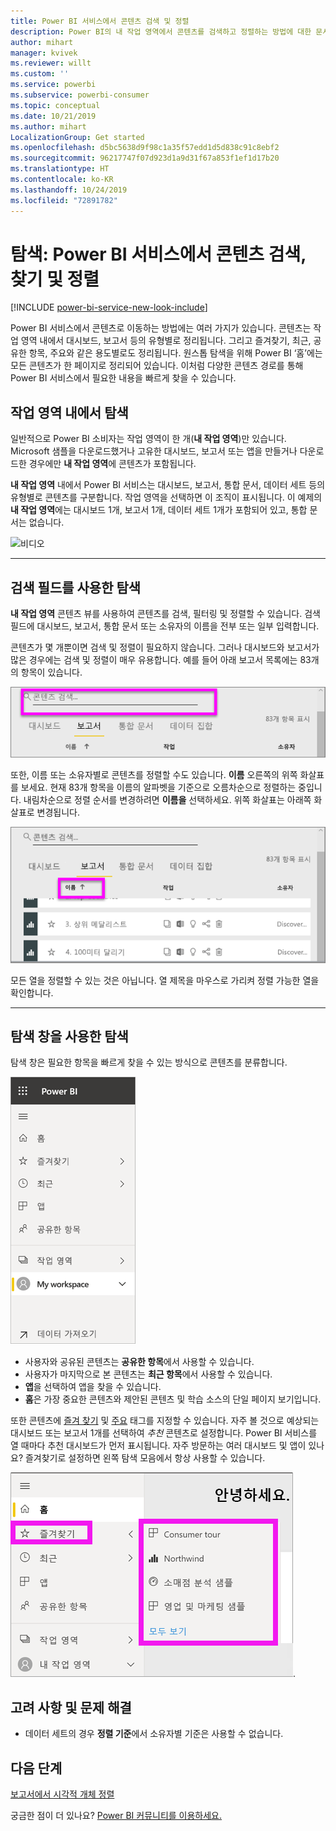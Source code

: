 ```yaml
---
title: Power BI 서비스에서 콘텐츠 검색 및 정렬
description: Power BI의 내 작업 영역에서 콘텐츠를 검색하고 정렬하는 방법에 대한 문서
author: mihart
manager: kvivek
ms.reviewer: willt
ms.custom: ''
ms.service: powerbi
ms.subservice: powerbi-consumer
ms.topic: conceptual
ms.date: 10/21/2019
ms.author: mihart
LocalizationGroup: Get started
ms.openlocfilehash: d5bc5638d9f98c1a35f57edd1d5d838c91c8ebf2
ms.sourcegitcommit: 96217747f07d923d1a9d31f67a853f1ef1d17b20
ms.translationtype: HT
ms.contentlocale: ko-KR
ms.lasthandoff: 10/24/2019
ms.locfileid: "72891782"
---
```

# <a name="navigation-searching-finding-and-sorting-content-in-power-bi-service"></a>탐색: Power BI 서비스에서 콘텐츠 검색, 찾기 및 정렬

[!INCLUDE [power-bi-service-new-look-include](../includes/power-bi-service-new-look-include.md)]

Power BI 서비스에서 콘텐츠로 이동하는 방법에는 여러 가지가 있습니다. 콘텐츠는 작업 영역 내에서 대시보드, 보고서 등의 유형별로 정리됩니다.  그리고 즐겨찾기, 최근, 공유한 항목, 주요와 같은 용도별로도 정리됩니다. 원스톱 탐색을 위해 Power BI ‘홈’에는 모든 콘텐츠가 한 페이지로 정리되어 있습니다. 이처럼 다양한 콘텐츠 경로를 통해 Power BI 서비스에서 필요한 내용을 빠르게 찾을 수 있습니다.  

## <a name="navigation-within-workspaces"></a>작업 영역 내에서 탐색

일반적으로 Power BI 소비자는 작업 영역이 한 개(**내 작업 영역**)만 있습니다. Microsoft 샘플을 다운로드했거나 고유한 대시보드, 보고서 또는 앱을 만들거나 다운로드한 경우에만 **내 작업 영역**에 콘텐츠가 포함됩니다.  

**내 작업 영역** 내에서 Power BI 서비스는 대시보드, 보고서, 통합 문서, 데이터 세트 등의 유형별로 콘텐츠를 구분합니다. 작업 영역을 선택하면 이 조직이 표시됩니다. 이 예제의 **내 작업 영역**에는 대시보드 1개, 보고서 1개, 데이터 세트 1개가 포함되어 있고, 통합 문서는 없습니다.

![비디오](./media/end-user-search-sort/myworkspace/myworkspace.gif)

________________________________________
## <a name="navigation-using-the-search-field"></a>검색 필드를 사용한 탐색
**내 작업 영역** 콘텐츠 뷰를 사용하여 콘텐츠를 검색, 필터링 및 정렬할 수 있습니다. 검색 필드에 대시보드, 보고서, 통합 문서 또는 소유자의 이름을 전부 또는 일부 입력합니다.  

콘텐츠가 몇 개뿐이면 검색 및 정렬이 필요하지 않습니다.  그러나 대시보드와 보고서가 많은 경우에는 검색 및 정렬이 매우 유용합니다. 예를 들어 아래 보고서 목록에는 83개의 항목이 있습니다. 

![보고서 검색](./media/end-user-experience/power-bi-search.png)

또한, 이름 또는 소유자별로 콘텐츠를 정렬할 수도 있습니다. **이름** 오른쪽의 위쪽 화살표를 보세요. 현재 83개 항목을 이름의 알파벳을 기준으로 오름차순으로 정렬하는 중입니다. 내림차순으로 정렬 순서를 변경하려면 **이름을** 선택하세요. 위쪽 화살표는 아래쪽 화살표로 변경됩니다.

![내용 정렬](./media/end-user-experience/power-bi-sort-new.png)

모든 열을 정렬할 수 있는 것은 아닙니다. 열 제목을 마우스로 가리켜 정렬 가능한 열을 확인합니다.

___________________________________________________________________
## <a name="navigation-using-the-navigation-pane"></a>탐색 창을 사용한 탐색
탐색 창은 필요한 항목을 빠르게 찾을 수 있는 방식으로 콘텐츠를 분류합니다.  

![왼쪽 탐색 창](./media/end-user-search-sort/power-bi-navbar.png)


- 사용자와 공유된 콘텐츠는 **공유한 항목**에서 사용할 수 있습니다.
- 사용자가 마지막으로 본 콘텐츠는 **최근 항목**에서 사용할 수 있습니다. 
- **앱**을 선택하여 앱을 찾을 수 있습니다.
- **홈**은 가장 중요한 콘텐츠와 제안된 콘텐츠 및 학습 소스의 단일 페이지 보기입니다.

또한 콘텐츠에 [즐겨 찾기](end-user-favorite.md) 및 [주요](end-user-featured.md) 태그를 지정할 수 있습니다. 자주 볼 것으로 예상되는 대시보드 또는 보고서 1개를 선택하여 *추천* 콘텐츠로 설정합니다. Power BI 서비스를 열 때마다 추천 대시보드가 먼저 표시됩니다. 자주 방문하는 여러 대시보드 및 앱이 있나요? 즐겨찾기로 설정하면 왼쪽 탐색 모음에서 항상 사용할 수 있습니다.

![즐겨찾기 플라이아웃](./media/end-user-search-sort/power-bi-favorite.png).



## <a name="considerations-and-troubleshooting"></a>고려 사항 및 문제 해결
* 데이터 세트의 경우 **정렬 기준**에서 소유자별 기준은 사용할 수 없습니다.

## <a name="next-steps"></a>다음 단계
[보고서에서 시각적 개체 정렬](end-user-change-sort.md)

궁금한 점이 더 있나요? [Power BI 커뮤니티를 이용하세요.](http://community.powerbi.com/)
